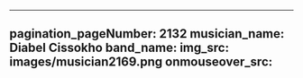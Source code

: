------
pagination_pageNumber: 2132
musician_name: Diabel Cissokho
band_name: 
img_src: images/musician2169.png
onmouseover_src: 
------
